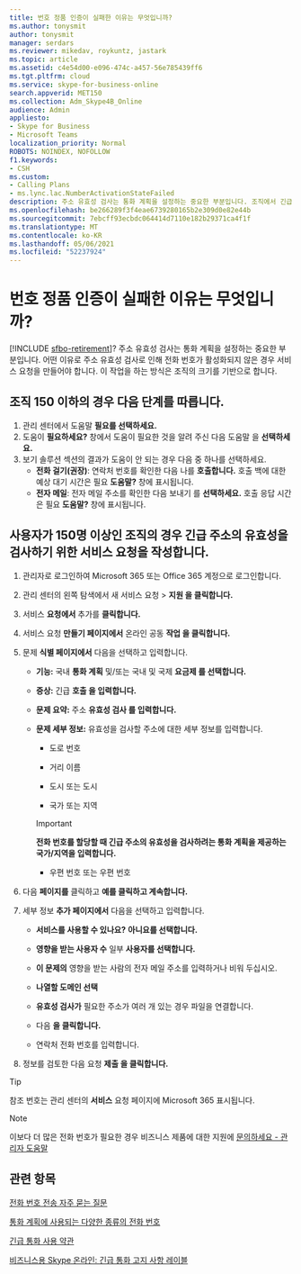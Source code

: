 ```yaml
---
title: 번호 정품 인증이 실패한 이유는 무엇입니까?
ms.author: tonysmit
author: tonysmit
manager: serdars
ms.reviewer: mikedav, roykuntz, jastark
ms.topic: article
ms.assetid: c4e54d00-e096-474c-a457-56e785439ff6
ms.tgt.pltfrm: cloud
ms.service: skype-for-business-online
search.appverid: MET150
ms.collection: Adm_Skype4B_Online
audience: Admin
appliesto:
- Skype for Business
- Microsoft Teams
localization_priority: Normal
ROBOTS: NOINDEX, NOFOLLOW
f1.keywords:
- CSH
ms.custom:
- Calling Plans
- ms.lync.lac.NumberActivationStateFailed
description: 주소 유효성 검사는 통화 계획을 설정하는 중요한 부분입니다. 조직에서 긴급 응답 서비스에서 사용할 수 있는 긴급 호출 주소를 제공합니다.
ms.openlocfilehash: be266289f3f4eae6739280165b2e309d0e82e44b
ms.sourcegitcommit: 7ebcff93ecbdc064414d7110e182b29371ca4f1f
ms.translationtype: MT
ms.contentlocale: ko-KR
ms.lasthandoff: 05/06/2021
ms.locfileid: "52237924"
---
```

# <a name="why-has-number-activation-failed"></a>번호 정품 인증이 실패한 이유는 무엇입니까?

[!INCLUDE [sfbo-retirement](../../Hub/includes/sfbo-retirement.md)]?
주소 유효성 검사는 통화 계획을 설정하는 중요한 부분입니다. 어떤 이유로 주소 유효성 검사로 인해 전화 번호가 활성화되지 않은 경우 서비스 요청을 만들어야 합니다. 이 작업을 하는 방식은 조직의 크기를 기반으로 합니다.
  
## <a name="for-organizations-150-or-less-follow-these-steps"></a>조직 150 이하의 경우 다음 단계를 따릅니다.
1. 관리 센터에서 도움말 **필요를 선택하세요.**
2. 도움이 **필요하세요?** 창에서 도움이 필요한 것을 알려 주신 다음 도움말 을 **선택하세요.**
3. 보기 솔루션 섹션의 결과가 도움이 안 되는 경우 다음 중 하나를 선택하세요. 
    - **전화 걸기(권장)**: 연락처 번호를 확인한 다음 나를 **호출합니다.** 호출 백에 대한 예상 대기 시간은 필요 **도움말?** 창에 표시됩니다.
    - **전자 메일**: 전자 메일 주소를 확인한 다음 보내기 를 **선택하세요.** 호출 응답 시간은 필요 **도움말?** 창에 표시됩니다.

## <a name="for-organizations-with-more-than-150-users-create-a-service-request-to-validate-an-emergency-address"></a>사용자가 150명 이상인 조직의 경우 긴급 주소의 유효성을 검사하기 위한 서비스 요청을 작성합니다.

1. 관리자로 로그인하여 Microsoft 365 또는 Office 365 계정으로 로그인합니다.
    
2. 관리 센터의 왼쪽 탐색에서 새 서비스 요청  >  **지원 을 클릭합니다.**
    
3. 서비스 **요청에서** 추가를 **클릭합니다.**
    
4. 서비스 요청 **만들기 페이지에서** 온라인 공동 **작업 을 클릭합니다.**
    
5. 문제 **식별 페이지에서** 다음을 선택하고 입력합니다.
    
   - **기능:** 국내 **통화 계획** 및/또는 국내 및 국제 **요금제 를 선택합니다.**
    
   - **증상:** 긴급 **호출 을 입력합니다.**
    
   - **문제 요약:** 주소 **유효성 검사 를 입력합니다.**
    
   - **문제 세부 정보:** 유효성을 검사할 주소에 대한 세부 정보를 입력합니다.
    
      - 도로 번호
    
      - 거리 이름
    
      - 도시 또는 도시
    
      - 국가 또는 지역
    
     > [!IMPORTANT]
     > **전화 번호를 할당할 때 긴급 주소의 유효성을 검사하려는 통화 계획을 제공하는 국가/지역을 입력합니다.**
  
      - 우편 번호 또는 우편 번호
    
6. 다음 **페이지를** 클릭하고 **예를 클릭하고 계속합니다.**
    
7. 세부 정보 **추가 페이지에서** 다음을 선택하고 입력합니다.
    
   - **서비스를 사용할 수 있나요?** **아니요를 선택합니다.**
    
   - **영향을 받는 사용자 수** 일부 **사용자를 선택합니다.**
    
   - **이 문제의** 영향을 받는 사람의 전자 메일 주소를 입력하거나 비워 두십시오.
    
   - **나열할 도메인 선택**
    
   - **유효성 검사가** 필요한 주소가 여러 개 있는 경우 파일을 연결합니다.
    
   - 다음 **을 클릭합니다.**
    
   - 연락처 전화 번호를 입력합니다.
    
8. 정보를 검토한 다음 요청 **제출 을 클릭합니다.**
    
> [!TIP]
> 참조 번호는 관리 센터의 **서비스** 요청 페이지에 Microsoft 365 표시됩니다.

> [!NOTE]
> 이보다 더 많은 전화 번호가 필요한 경우 비즈니스 제품에 대한 지원에 [문의하세요 - 관리자 도움말](https://support.office.com/article/32a17ca7-6fa0-4870-8a8d-e25ba4ccfd4b)

  
## <a name="related-topics"></a>관련 항목
[전화 번호 전송 자주 묻는 질문](/microsoftteams/transferring-phone-numbers-common-questions)

[통화 계획에 사용되는 다양한 종류의 전화 번호](/microsoftteams/different-kinds-of-phone-numbers-used-for-calling-plans)

[긴급 통화 사용 약관](/microsoftteams/emergency-calling-terms-and-conditions)

[비즈니스용 Skype 온라인: 긴급 통화 고지 사항 레이블](https://github.com/MicrosoftDocs/OfficeDocs-SkypeForBusiness/blob/live/Teams/downloads/emergency-calling/emergency-calling-label-(en-us)-(v.1.0).zip?raw=true)
  
 
